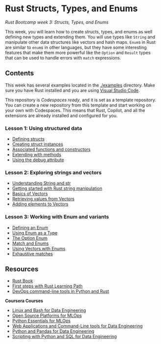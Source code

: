 # Rust Structs, Types, and Enums

_Rust Bootcamp week 3: Structs, Types, and Enums_

This week, you will learn how to create structs, types, and enums as well defining new types and extending them. You will use types like `String` and manipulate other data structures like vectors and hash maps. `Enum`s in Rust are similar to `enum`s in other languages, but they have some interesting features that make them more powerful like the `Option` and `Result` types that can be used to handle errors with `match` expressions.

## Contents
This week has several examples located in the [./examples](./examples) directory. Make sure you have Rust installed and you are using [Visual Studio Code](https://code.visualstudio.com/?WT.mc_id=academic-0000-alfredodeza).

This repository is *Codespaces ready*, and it is set as a template repository. You can create a new repository from this template and start working on your own with Codespaces. This means that Rust, Copilot, and all the extensions are already installed and configured for you.

### Lesson 1: Using structured data
- [Defining structs](./examples/1-/)
- [Creating struct instances](./examples/2-/)
- [Associated functions and constructors](./examples/3-/)
- [Extending with methods](./examples/4-/)
- [Using the debug attribute](./examples/5-/)

### Lesson 2: Exploring strings and vectors
- [Understanding String and str](./examples/6-strings/)
- [Getting started with Rust string manipulation](./examples/7-mut-string/)
- [Basics of Vectors](./examples/8-/)
- [Retrieving values from Vectors](./examples/9-/)
- [Adding elements to Vectors](./examples/10-/)

### Lesson 3: Working with Enum and variants
- [Defining an Enum](./examples/11-/)
- [Using Enum as a Type](./examples/12-/)
- [The Option Enum](./examples/13-/)
- [Match and Enums](./examples/14-/)
- [Using Vectors with Enums](./examples/15-/)
- [Exhaustive matches](./examples/16-/)

## Resources

- [Rust Book](https://doc.rust-lang.org/book/)
- [First steps with Rust Learning Path](https://learn.microsoft.com/training/paths/rust-first-steps/?WT.mc_id=academic-0000-alfredodeza)
- [DevOps command-line tools in Python and Rust](https://learning.oreilly.com/videos/devops-command-line-tools/28037639VIDEOPAIML/)

**Coursera Courses**

- [Linux and Bash for Data Engineering](https://www.coursera.org/learn/linux-and-bash-for-data-engineering-duke)
- [Open Source Platforms for MLOps](https://www.coursera.org/learn/open-source-platforms-duke)
- [Python Essentials for MLOps](https://www.coursera.org/learn/python-essentials-mlops-duke)
- [Web Applications and Command-Line tools for Data Engineering](https://www.coursera.org/learn/web-app-command-line-tools-for-data-engineering-duke)
- [Python and Pandas for Data Engineering](https://www.coursera.org/learn/python-and-pandas-for-data-engineering-duke)
- [Scripting with Python and SQL for Data Engineering](https://www.coursera.org/learn/scripting-with-python-sql-for-data-engineering-duke)
